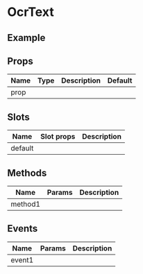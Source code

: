 # OcrText

## Example

<ocr-text />

## Props

| Name | Type | Description | Default |
| ---- | :--: | ----------- | ------- |
| prop |      |             |

## Slots

| Name    | Slot props | Description |
| ------- | ---------- | ----------- |
| default |            |

## Methods

| Name    | Params | Description |
| ------- | ------ | ----------- |
| method1 |        |

## Events

| Name   | Params | Description |
| ------ | ------ | ----------- |
| event1 |        |
